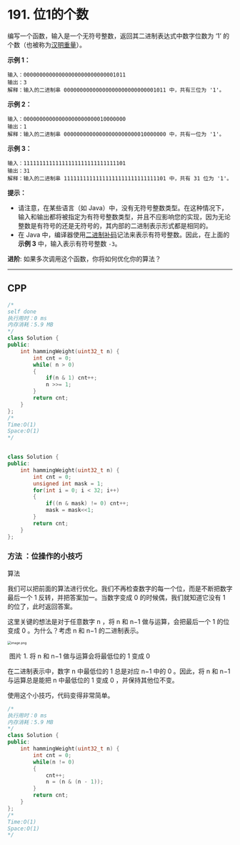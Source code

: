 # 191. 位1的个数

编写一个函数，输入是一个无符号整数，返回其二进制表达式中数字位数为 ‘1’ 的个数（也被称为[汉明重量](https://baike.baidu.com/item/汉明重量)）。

 

**示例 1：**

```
输入：00000000000000000000000000001011
输出：3
解释：输入的二进制串 00000000000000000000000000001011 中，共有三位为 '1'。
```

**示例 2：**

```
输入：00000000000000000000000010000000
输出：1
解释：输入的二进制串 00000000000000000000000010000000 中，共有一位为 '1'。
```

**示例 3：**

```
输入：11111111111111111111111111111101
输出：31
解释：输入的二进制串 11111111111111111111111111111101 中，共有 31 位为 '1'。
```

 

**提示：**

- 请注意，在某些语言（如 Java）中，没有无符号整数类型。在这种情况下，输入和输出都将被指定为有符号整数类型，并且不应影响您的实现，因为无论整数是有符号的还是无符号的，其内部的二进制表示形式都是相同的。
- 在 Java 中，编译器使用[二进制补码](https://baike.baidu.com/item/二进制补码/5295284)记法来表示有符号整数。因此，在上面的 **示例 3** 中，输入表示有符号整数 `-3`。

 

**进阶**:
如果多次调用这个函数，你将如何优化你的算法？

***

## CPP

```cpp
/*
self done
执行用时：0 ms
内存消耗：5.9 MB
*/
class Solution {
public:
    int hammingWeight(uint32_t n) {
        int cnt = 0;
        while( n > 0)
        {
            if(n & 1) cnt++;
            n >>= 1;
        }
        return cnt;
    }
};
/*
Time:O(1)
Space:O(1)
*/


class Solution {
public:
    int hammingWeight(uint32_t n) {
        int cnt = 0;
        unsigned int mask = 1;
        for(int i = 0; i < 32; i++)
        {
            if((n & mask) != 0) cnt++;
            mask = mask<<1;
        }
        return cnt;
    }
};
```





### 方法 ：位操作的小技巧

算法

我们可以把前面的算法进行优化。我们不再检查数字的每一个位，而是不断把数字最后一个 1 反转，并把答案加一。当数字变成 0 的时候偶，我们就知道它没有 1 的位了，此时返回答案。

这里关键的想法是对于任意数字 n ，将 n 和 n−1 做与运算，会把最后一个 1 的位变成 0 。为什么？考虑 n 和 n−1 的二进制表示。

<img src="https://pic.leetcode-cn.com/abfd6109e7482d70d20cb8fc1d632f90eacf1b5e89dfecb2e523da1bcb562f66-image.png" alt="image.png" style="zoom:50%;" />

​															图片 1. 将 n 和 n−1 做与运算会将最低位的 1 变成 0

在二进制表示中，数字 n 中最低位的 1 总是对应 n−1 中的 0 。因此，将 n 和 n−1 与运算总是能把 n 中最低位的 1 变成 0 ，并保持其他位不变。

使用这个小技巧，代码变得非常简单。

```cpp
/*
执行用时：0 ms
内存消耗：5.9 MB
*/
class Solution {
public:
    int hammingWeight(uint32_t n) {
        int cnt = 0;
        while(n != 0)
        {
            cnt++;
            n = (n & (n - 1));
        }
        return cnt;
    }
};
/*
Time:O(1)
Space:O(1)
*/
```



